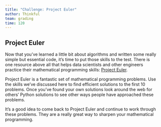 ```yaml
---
title: "Challenge: Project Euler"
author: Thinkful
team: grading
time: 120
---
```


## Project Euler

Now that you’ve learned a little bit about algorithms and written some really simple but essential code, it’s time to put those skills to the test. There is one resource above all that helps data scientists and other engineers practice their mathematical programming skills: [Project Euler](https://projecteuler.net/).

Project Euler is a fantastic set of mathematical programming problems. Use the skills we’ve discussed here to find efficient solutions to the first 10 problems. Once you’ve found your own solutions look around the web for others’ Python solutions to see other ways people have approached these problems.

It’s a good idea to come back to Project Euler and continue to work through these problems. They are a really great way to sharpen your mathematical programming.